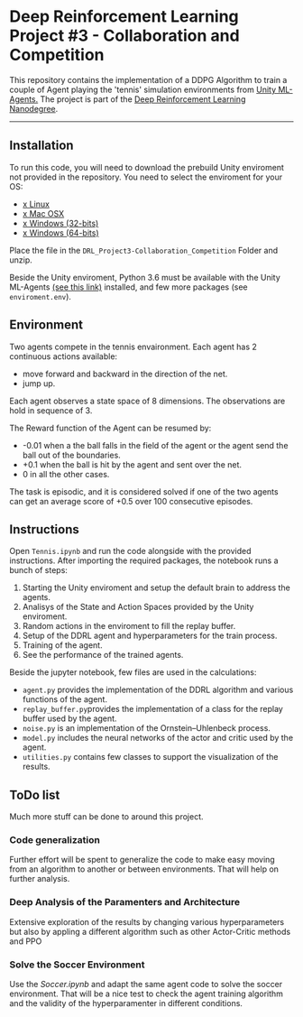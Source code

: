 # Deep Reinforcement Learning Project #3 - Collaboration and Competition

This repository contains the implementation of a DDPG Algorithm to train a couple of Agent playing the 'tennis' simulation environments from [Unity ML-Agents.](https://github.com/Unity-Technologies/ml-agents/blob/master/docs/Installation.md)
The project is part of the [Deep Reinforcement Learning Nanodegree](https://www.udacity.com/course/deep-reinforcement-learning-nanodegree--nd893).

---

## Installation

To run this code, you will need to download the prebuild Unity enviroment not provided in the repository. You need to select the enviroment for your OS:
* [x Linux](https://s3-us-west-1.amazonaws.com/udacity-drlnd/P3/Tennis/Tennis_Linux.zip)
* [x Mac OSX](https://s3-us-west-1.amazonaws.com/udacity-drlnd/P3/Tennis/Tennis.app.zip)
* [x Windows (32-bits)](https://s3-us-west-1.amazonaws.com/udacity-drlnd/P3/Tennis/Tennis_Windows_x86.zip)
* [x Windows (64-bits)](https://s3-us-west-1.amazonaws.com/udacity-drlnd/P3/Tennis/Tennis_Windows_x86_64.zip)

Place the file in the `DRL_Project3-Collaboration_Competition` Folder and unzip.

Beside the Unity enviroment, Python 3.6 must be available with the Unity ML-Agents [(see this link)](https://github.com/Unity-Technologies/ml-agents/blob/master/docs/Installation.md) installed, and few more packages (see `enviroment.env`).
 
## Environment 

Two agents compete in the tennis envaironment. Each agent has 2 continuous actions available:
- move forward and backward in the direction of the net.
- jump up.

Each agent observes a state space of 8 dimensions. The observations are hold in sequence of 3.

The Reward function of the Agent can be resumed by:
- -0.01 when a the ball falls in the field of the agent or the agent send the ball out of the boundaries.
- +0.1 when the ball is hit by the agent and sent over the net.
- 0 in all the other cases.

The task is episodic, and it is considered solved if one of the two agents can get an average score of +0.5 over 100 consecutive episodes.
 
## Instructions

Open `Tennis.ipynb` and run the code alongside with the provided instructions.
After importing the required packages, the notebook runs a bunch of steps:
1. Starting the Unity enviroment and setup the default brain to address the agents.
2. Analisys of the State and Action Spaces provided by the Unity enviroment.
3. Random actions in the enviroment to fill the replay buffer.
4. Setup of the DDRL agent and hyperparameters for the train process.
5. Training of the agent.
6. See the performance of the trained agents.

Beside the jupyter notebook, few files are used in the calculations:
- `agent.py` provides the implementation of the DDRL algorithm and various functions of the agent.
- `replay_buffer.py`provides the implementation of a class for the replay buffer used by the agent.
- `noise.py` is an implementation of the Ornstein–Uhlenbeck process.
- `model.py` includes the neural networks of the actor and critic used by the agent.
- `utilities.py` contains few classes to support the visualization of the results.

## ToDo list
Much more stuff can be done to around this project.

### Code generalization
Further effort will be spent to generalize the code to make easy moving from an algorithm to another or between environments. That will help on further analysis.

### Deep Analysis of the Paramenters and Architecture
Extensive exploration of the results by changing various hyperparameters but also by appling a different algorithm such as other Actor-Critic methods and PPO

### Solve the Soccer Environment
Use the *Soccer.ipynb* and adapt the same agent code to solve the soccer environment. That will be a nice test to check the agent training algorithm and the validity of the hyperparamenter in different conditions.
